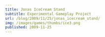 ```yaml
---
title: Jonas IceCream Stand
subtitle: Experimental Gameplay Project
url: /blog/2009/11/25/jonas_icecream_stand/
img: /images/games/thumbs/ice3.png
published: 2009-11-25
---
```


